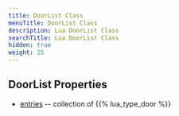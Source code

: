 ```yaml
---
title: DoorList Class
menuTitle: DoorList Class
description: Lua DoorList Class
searchTitle: Lua DoorList Class
hidden: true
weight: 25
---
```


## DoorList Properties
- [entries](entries) -- collection of {{% lua_type_door %}}